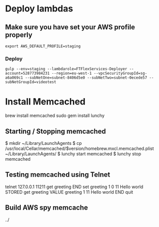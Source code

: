 
# Deploy lambdas

## Make sure you have set your AWS profile properly
```export AWS_DEFAULT_PROFILE=staging```

### Deploy
```gulp --env=staging --lambdarole=FTFlexServices-Deployer --account=528773984231 --region=eu-west-1 --vpcSecurityGroupId=sg-a6a069c1 --subNetOne=subnet-8406d5e0 --subNetTwo=subnet-0ecede57 --subNetGroupId=videotest```


# Install Memcached


brew install memcached
sudo gem install lunchy

## Starting / Stopping memcached

$ mkdir ~/Library/LaunchAgents
$ cp /usr/local/Cellar/memcached/$version/homebrew.mxcl.memcached.plist ~/Library/LaunchAgents/
$ lunchy start memcached
$ lunchy stop memcached


## Testing memcached using Telnet
telnet 127.0.0.1 11211
get greeting
END
set greeting 1 0 11
Hello world
STORED
get greeting
VALUE greeting 1 11
Hello world
END
quit


## Build AWS spy memcache
../